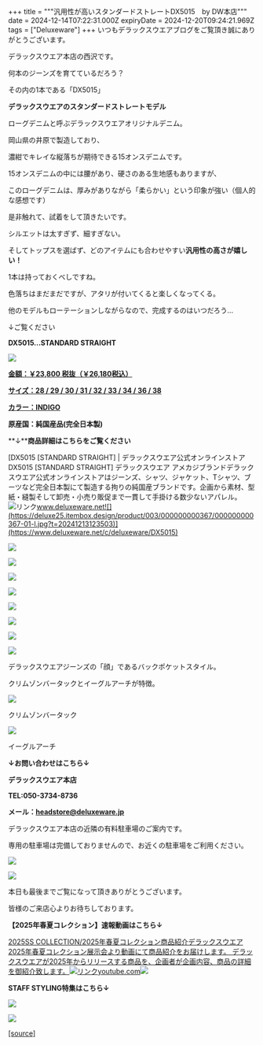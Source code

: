 +++
title = """汎用性が高いスタンダードストレートDX5015　by   DW本店"""
date = 2024-12-14T07:22:31.000Z
expiryDate = 2024-12-20T09:24:21.969Z
tags = ["Deluxeware"]
+++
いつもデラックスウエアブログをご覧頂き誠にありがとうございます。

デラックスウエア本店の西沢です。

何本のジーンズを育てているだろう？

その内の1本である「DX5015」

**デラックスウエアのスタンダードストレートモデル**

ローグデニムと呼ぶデラックスウエアオリジナルデニム。

岡山県の井原で製造しており、

濃紺でキレイな縦落ちが期待できる15オンスデニムです。

15オンスデニムの中には腰があり、硬さのある生地感もありますが、

このローグデニムは、厚みがありながら「柔らかい」という印象が強い（個人的な感想です）

是非触れて、試着をして頂きたいです。

シルエットは太すぎず、細すぎない。

そしてトップスを選ばず、どのアイテムにも合わせやすい**汎用性の高さが嬉しい！**

1本は持っておくべしですね。

色落ちはまだまだですが、アタリが付いてくると楽しくなってくる。

他のモデルもローテーションしながらなので、完成するのはいつだろう...

↓ご覧ください

**DX5015...STANDARD STRAIGHT**

[![](https://stat.ameba.jp/user_images/20241214/13/deluxeware/25/f5/j/o1172156415521318822.jpg)](https://stat.ameba.jp/user_images/20241214/13/deluxeware/25/f5/j/o1172156415521318822.jpg)

[**金額：￥23,800 税抜（￥26,180税込）**](https://www.deluxeware.net/c/deluxeware/DX5015)

[**サイズ：28 / 29 / 30 / 31 / 32 / 33 / 34 / 36 / 38**](https://www.deluxeware.net/c/deluxeware/DX5015)

[**カラー：INDIGO**](https://www.deluxeware.net/c/deluxeware/DX5015)

**原産国：純国産品(完全日本製)**

**↓****商品詳細はこちらをご覧ください**

[DX5015 \[STANDARD STRAIGHT\] | デラックスウエア公式オンラインストアDX5015 \[STANDARD STRAIGHT\] デラックスウエア アメカジブランドデラックスウエア公式オンラインストアはジーンズ、シャツ、ジャケット、Tシャツ、ブーツなど完全日本製にて製造する拘りの純国産ブランドです。企画から素材、型紙・縫製そして卸売・小売り販促まで一貫して手掛ける数少ないアパレル。![リンク](https://c.stat100.ameba.jp/ameblo/symbols/v3.20.0/svg/gray/editor_link.svg)www.deluxeware.net![](https://deluxe25.itembox.design/product/003/000000000367/000000000367-01-l.jpg?t=20241213123503)](https://www.deluxeware.net/c/deluxeware/DX5015)

[![](https://stat.ameba.jp/user_images/20241214/13/deluxeware/6d/52/j/o1168155815521318806.jpg)](https://stat.ameba.jp/user_images/20241214/13/deluxeware/6d/52/j/o1168155815521318806.jpg)

[![](https://stat.ameba.jp/user_images/20241214/13/deluxeware/71/9f/j/o1168155615521318813.jpg)](https://stat.ameba.jp/user_images/20241214/13/deluxeware/71/9f/j/o1168155615521318813.jpg)

[![](https://stat.ameba.jp/user_images/20241214/13/deluxeware/c1/17/j/o1170156015521318775.jpg)](https://stat.ameba.jp/user_images/20241214/13/deluxeware/c1/17/j/o1170156015521318775.jpg)

[![](https://stat.ameba.jp/user_images/20241214/13/deluxeware/f4/89/j/o1170156015521318818.jpg)](https://stat.ameba.jp/user_images/20241214/13/deluxeware/f4/89/j/o1170156015521318818.jpg)

[![](https://stat.ameba.jp/user_images/20241214/13/deluxeware/d2/9d/j/o1170156015521318808.jpg)](https://stat.ameba.jp/user_images/20241214/13/deluxeware/d2/9d/j/o1170156015521318808.jpg)

[![](https://stat.ameba.jp/user_images/20241214/13/deluxeware/d3/23/j/o1170156015521318802.jpg)](https://stat.ameba.jp/user_images/20241214/13/deluxeware/d3/23/j/o1170156015521318802.jpg)

[![](https://stat.ameba.jp/user_images/20241214/13/deluxeware/5e/34/j/o1172156215521318798.jpg)](https://stat.ameba.jp/user_images/20241214/13/deluxeware/5e/34/j/o1172156215521318798.jpg)

[![](https://stat.ameba.jp/user_images/20241214/13/deluxeware/26/fb/j/o1170156015521318782.jpg)](https://stat.ameba.jp/user_images/20241214/13/deluxeware/26/fb/j/o1170156015521318782.jpg)

デラックスウエアジーンズの「顔」であるバックポケットスタイル。

クリムゾンバータックとイーグルアーチが特徴。

[![](https://stat.ameba.jp/user_images/20241214/13/deluxeware/19/57/j/o1168155615521318788.jpg)](https://stat.ameba.jp/user_images/20241214/13/deluxeware/19/57/j/o1168155615521318788.jpg)

クリムゾンバータック

[![](https://stat.ameba.jp/user_images/20241214/13/deluxeware/c9/1f/j/o1174156415521318793.jpg)](https://stat.ameba.jp/user_images/20241214/13/deluxeware/c9/1f/j/o1174156415521318793.jpg)

イーグルアーチ

**↓お問い合わせはこちら↓**

**デラックスウエア本店**

**TEL:050-3734-8736**

**メール：headstore@deluxeware.jp**

デラックスウエア本店の近隣の有料駐車場のご案内です。

専用の駐車場は完備しておりませんので、お近くの駐車場をご利用ください。

[![](https://stat.ameba.jp/user_images/20231002/16/deluxeware/6e/11/j/o0800080015345677212.jpg?caw=800)](https://ameblo.jp/deluxeware/image-12823266760-15345677212.html)

[![](https://stat.ameba.jp/user_images/20220415/12/deluxeware/3b/ce/j/o0800026015103175481.jpg?caw=800)](https://www.deluxeware.net/f/headstore)

本日も最後までご覧になって頂きありがとうございます。

皆様のご来店心よりお待ちしております。

**【2025年春夏コレクション】速報動画はこちら↓**

[2025SS COLLECTION/2025年春夏コレクション商品紹介デラックスウエア2025年春夏コレクション展示会より動画にて商品紹介をお届けします。 デラックスウエアが2025年からリリースする商品を、企画者が企画内容、商品の詳細を御紹介致します。![リンク](https://c.stat100.ameba.jp/ameblo/symbols/v3.20.0/svg/gray/editor_link.svg)youtube.com![](https://i.ytimg.com/vi/A71qJSd2lh4/hqdefault.jpg?sqp=-oaymwEXCOADEI4CSFryq4qpAwkIARUAAIhCGAE=&rs=AOn4CLAjvDtZHCLmch_wfz5qqtOMUoi28A&days_since_epoch=20071)](https://youtube.com/playlist?list=PLmcuUjZ67rhnclr762_W-zDg7FyyrNvqF&si=jUANBDudgCDqML3Y)

**STAFF STYLING特集はこちら↓**

[![](https://stat.ameba.jp/user_images/20241205/11/deluxeware/42/a2/j/o1200050015517935293.jpg?caw=800)](https://www.deluxeware.net/f/styling)

[![](https://stat.ameba.jp/user_images/20240315/15/deluxeware/04/7f/j/o0800026015413271803.jpg?caw=800)](https://www.instagram.com/deluxeware/?hl=ja)

[[source]](https://ameblo.jp/deluxeware/entry-12878627904.html)
